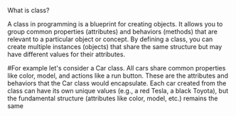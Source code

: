 What is class?

A class in programming is a blueprint for creating objects. It allows you to group common properties (attributes) and behaviors (methods) that are relevant to a particular object or concept. By defining a class, you can create multiple instances (objects) that share the same structure but may have different values for their attributes.

#For example
let's consider a Car class. All cars share common properties like color, model, and actions like a run button. These are the attributes and behaviors that the Car class would encapsulate. Each car created from the class can have its own unique values (e.g., a red Tesla, a black Toyota), but the fundamental structure (attributes like color, model, etc.) remains the same
